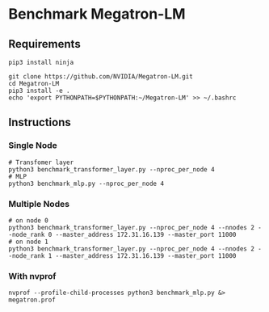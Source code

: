 # Benchmark Megatron-LM

## Requirements
```
pip3 install ninja

git clone https://github.com/NVIDIA/Megatron-LM.git
cd Megatron-LM
pip3 install -e .
echo 'export PYTHONPATH=$PYTHONPATH:~/Megatron-LM' >> ~/.bashrc
```

## Instructions
### Single Node
```
# Transfomer layer
python3 benchmark_transformer_layer.py --nproc_per_node 4
# MLP
python3 benchmark_mlp.py --nproc_per_node 4
```

### Multiple Nodes
```
# on node 0
python3 benchmark_transformer_layer.py --nproc_per_node 4 --nnodes 2 --node_rank 0 --master_address 172.31.16.139 --master_port 11000
# on node 1
python3 benchmark_transformer_layer.py --nproc_per_node 4 --nnodes 2 --node_rank 1 --master_address 172.31.16.139 --master_port 11000
```

### With nvprof
```
nvprof --profile-child-processes python3 benchmark_mlp.py &> megatron.prof
```
